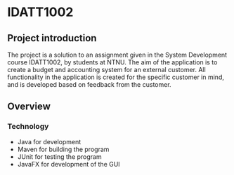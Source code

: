 # IDATT1002

## Project introduction
The project is a solution to an assignment given in the System Development course IDATT1002, by students at NTNU.
The aim of the application is to create a budget and accounting system for an external customer. All functionality in the application is created for the specific customer in mind, and is developed based on feedback from the customer.

## Overview
### Technology
- Java for development
- Maven for building the program
- JUnit for testing the program
- JavaFX for development of the GUI




